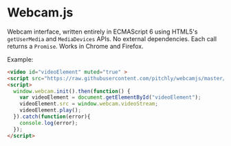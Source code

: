 # Webcam.js
Webcam interface, written entirely in ECMAScript 6 using HTML5's `getUserMedia` and `MediaDevices` APIs. 
No external dependencies.
Each call returns a `Promise`.
Works in Chrome and Firefox.

Example:
``` html
<video id="videoElement" muted="true" >
<script src="https://raw.githubusercontent.com/pitchly/webcamjs/master/webcam.js"></script>
<script>
  window.webcam.init().then(function() {
    var videoElement = document.getElementById("videoElement");
    videoElement.src = window.webcam.videoStream;
    videoElement.play();
  }).catch(function(error){
    console.log(error);
  });
</script>
```

